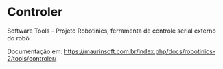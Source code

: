 # Controler
Software Tools - Projeto Robotinics, ferramenta de controle serial externo do robô.

Documentação em:
https://maurinsoft.com.br/index.php/docs/robotinics-2/tools/controler/

